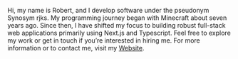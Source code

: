 Hi, my name is Robert, and I develop software under the pseudonym Synosym rjks. My programming journey began with Minecraft about seven years ago. Since then, I have shifted my focus to building robust full-stack web applications primarily using Next.js and Typescript. Feel free to explore my work or get in touch if you’re interested in hiring me. For more information or to contact me, visit my [Website](https://rjks.us).
